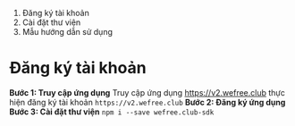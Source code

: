 1. Đăng ký tài khoản
2. Cài đặt thư viện
3. Mẫu hướng dẫn sử dụng

# Đăng ký tài khoản
**Bước 1: Truy cập ứng dụng**
Truy cập ứng dụng https://v2.wefree.club thực hiện đăng ký tài khoản
`https://v2.wefree.club`
**Bước 2: Đăng ký ứng dụng**
**Bước 3: Cài đặt thư viện**
`npm i --save wefree.club-sdk`